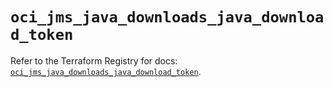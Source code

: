 # `oci_jms_java_downloads_java_download_token`

Refer to the Terraform Registry for docs: [`oci_jms_java_downloads_java_download_token`](https://registry.terraform.io/providers/oracle/oci/6.18.0/docs/resources/jms_java_downloads_java_download_token).
